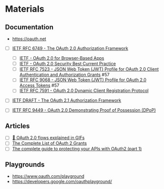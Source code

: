 # Materials

## Documentation
- https://oauth.net
- [ ] [IETF RFC 6749 - The OAuth 2.0 Authorization Framework](https://datatracker.ietf.org/doc/html/rfc6749)
  - [ ] [IETF - OAuth 2.0 for Browser-Based Apps](https://datatracker.ietf.org/doc/html/draft-ietf-oauth-browser-based-apps-16)
  - [ ] [IETF - OAuth 2.0 Security Best Current Practice](https://datatracker.ietf.org/doc/html/draft-ietf-oauth-security-topics-25)
  - [ ] [IETF RFC 7523 - JSON Web Token (JWT) Profile for OAuth 2.0 Client Authentication and Authorization Grants](https://datatracker.ietf.org/doc/html/rfc7523) #57
  - [ ] [IETF RFC 9068 - JSON Web Token (JWT) Profile for OAuth 2.0 Access Tokens](https://datatracker.ietf.org/doc/html/rfc9068) #57
  - [ ] [IETF RFC 7591 - OAuth 2.0 Dynamic Client Registration Protocol](https://datatracker.ietf.org/doc/html/rfc7591)
- [ ] [IETF DRAFT - The OAuth 2.1 Authorization Framework](https://datatracker.ietf.org/doc/html/draft-ietf-oauth-v2-1-10)
- [ ] [IETF RFC 9449 - OAuth 2.0 Demonstrating Proof of Possession (DPoP)](https://datatracker.ietf.org/doc/rfc9449/)


## Articles
- [ ] [🔑 OAuth 2.0 flows explained in GIFs](https://dev.to/hem/oauth-2-0-flows-explained-in-gifs-2o7a)
- [ ] [The Complete List of OAuth 2 Grants](https://fusionauth.io/articles/oauth/complete-list-oauth-grants)
- [ ] [The complete guide to protecting your APIs with OAuth2 (part 1)](https://stackoverflow.blog/2022/12/22/the-complete-guide-to-protecting-your-apis-with-oauth2/)

## Playgrounds
- https://www.oauth.com/playground
- https://developers.google.com/oauthplayground/
